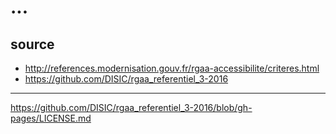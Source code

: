 # ...

## source

* http://references.modernisation.gouv.fr/rgaa-accessibilite/criteres.html
* https://github.com/DISIC/rgaa_referentiel_3-2016

----

https://github.com/DISIC/rgaa_referentiel_3-2016/blob/gh-pages/LICENSE.md
